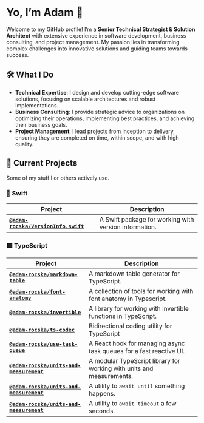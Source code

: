 # Yo, I’m Adam 👋

Welcome to my GitHub profile! I’m a **Senior Technical
Strategist & Solution Architect** with extensive experience
in software development, business consulting, and project
management. My passion lies in transforming complex
challenges into innovative solutions and guiding teams
towards success.

## 🛠️ What I Do

* **Technical Expertise**: I design and develop cutting-edge
  software solutions, focusing on scalable architectures and
  robust implementations.
* **Business Consulting**: I provide strategic advice to
  organizations on optimizing their operations, implementing
  best practices, and achieving their business goals.
* **Project Management**: I lead projects from inception to
  delivery, ensuring they are completed on time, within
  scope, and with high quality.

## 🚀 Current Projects

Some of my stuff I or others actively use.

### 🧡 Swift

| Project                                                                                  | Description                                           |
| ---------------------------------------------------------------------------------------- | ----------------------------------------------------- |
| [**`@adam-rocska/VersionInfo.swift`**](https://github.com/adam-rocska/VersionInfo.swift) | A Swift package for working with version information. |

### 🟦 TypeScript

| Project                                                                                                     | Description                                                           |
| ----------------------------------------------------------------------------------------------------------- | --------------------------------------------------------------------- |
| [**`@adam-rocska/markdown-table`**](https://github.com/adam-rocska/markdown-table-typescript)               | A markdown table generator for TypeScript.                            |
| [**`@adam-rocska/font-anatomy`**](https://github.com/adam-rocska/font-anatomy-typescript)                   | A collection of tools for working with font anatomy in Typescript.    |
| [**`@adam-rocska/invertible`**](https://github.com/adam-rocska/invertible-typescript)                       | A library for working with invertible functions in TypeScript.        |
| [**`@adam-rocska/ts-codec`**](https://github.com/adam-rocska/ts-codec)                                      | Bidirectional coding utility for TypeScript                           |
| [**`@adam-rocska/use-task-queue`**](https://github.com/adam-rocska/use-task-queue)                          | A React hook for managing async task queues for a fast reactive UI.   |
| [**`@adam-rocska/units-and-measurement`**](https://github.com/adam-rocska/units-and-measurement-typescript) | A modular TypeScript library for working with units and measurements. |
| [**`@adam-rocska/units-and-measurement`**](https://github.com/adam-rocska/until-typescript)                 | A utility to `await until` something happens.                         |
| [**`@adam-rocska/units-and-measurement`**](https://github.com/adam-rocska/timeout-typescript)               | A utility to `await timeout` a few seconds.                           |

<!--
// Incoming after I open-sourced the last bits of the design system.
📚 Tech Blog

I regularly write about technology trends, development practices, and industry insights. Check out my latest posts:

 • Post Title 1 - A summary of the topic and key takeaways.
 • Post Title 2 - What you can learn from this post and its relevance.
 // Not sure if I should include this section. It might be too much.

🌟 Highlights

 • Open-Source Contributions: Contributed to several projects in the open-source community, including Project Name and Project Name.
 • Certifications: Certification Name, Certification Name.
 • Awards: Recognized for [Achievement/Award] in [Year].
 -->

<!--
**adam-rocska/adam-rocska** is a ✨ _special_ ✨ repository because its `README.md` (this file) appears on your GitHub profile.

Here are some ideas to get you started:

- 🔭 I’m currently working on ...
- 🌱 I’m currently learning ...
- 👯 I’m looking to collaborate on ...
- 🤔 I’m looking for help with ...
- 💬 Ask me about ...
- 📫 How to reach me: ...
- 😄 Pronouns: ...
- ⚡ Fun fact: ...
-->

